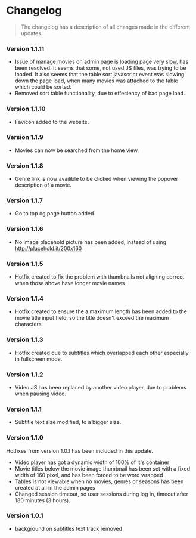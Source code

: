# Changelog #

> The changelog has a description of all changes made in the different updates.

### Version 1.1.11 ###

* Issue of manage movies on admin page is loading page very slow, has been resolved. It seems that some, not used JS files, was trying to be loaded. It also seems that the table sort javascript event was slowing down the page load, when many movies was attached to the table which could be sorted.
* Removed sort table functionality, due to effeciency of bad page load.

### Version 1.1.10 ###

* Favicon added to the website.

### Version 1.1.9 ###

* Movies can now be searched from the home view.

### Version 1.1.8 ###

* Genre link is now availible to be clicked when viewing the popover description of a movie.

### Version 1.1.7 ###

* Go to top og page button added

### Version 1.1.6 ###

* No image placehold picture has been added, instead of using http://placehold.it/200x160

### Version 1.1.5 ###

* Hotfix created to fix the problem with thumbnails not aligning correct when those above have longer movie names

### Version 1.1.4 ###

* Hotfix created to ensure the a maximum length has been added to the movie title input field, so the title doesn't exceed the maximum characters

### Version 1.1.3 ###

* Hotfix created due to subtitles which overlapped each other especially in fullscreen mode.

### Version 1.1.2 ###

* Video JS has been replaced by another video player, due to problems when pausing video.

### Version 1.1.1 ###

* Subtitle text size modified, to a bigger size.

### Version 1.1.0 ###

Hotfixes from version 1.0.1 has been included in this update.

* Video player has got a dynamic width of 100% of it's container
* Movie titles below the movie image thumbnail has been set with a fixed width of 160 pixel, and has been forced to be word wrapped
* Tables is not viewable when no movies, genres or seasons has been created at all in the admin pages
* Changed session timeout, so user sessions during log in, timeout after 180 minutes (3 hours).

### Version 1.0.1 ###

* background on subtitles text track removed